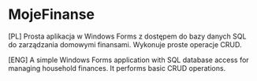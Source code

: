 # MojeFinanse
[PL]
Prosta aplikacja w Windows Forms z dostępem do bazy danych SQL do zarządzania domowymi finansami. Wykonuje proste operacje CRUD.


[ENG]
A simple Windows Forms application with SQL database access for managing household finances. It performs basic CRUD operations.
